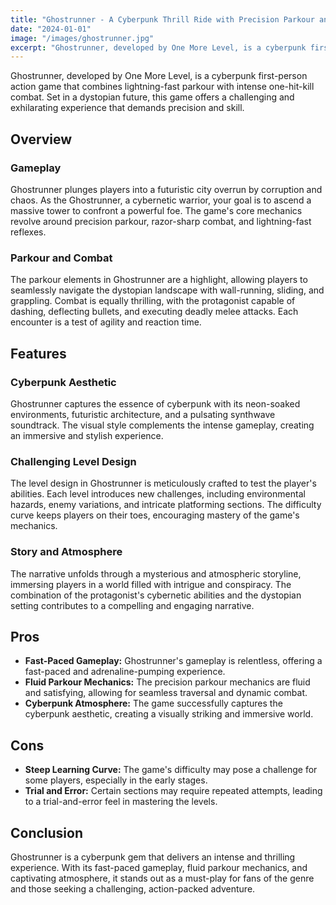 ```yaml
---
title: "Ghostrunner - A Cyberpunk Thrill Ride with Precision Parkour and Fierce Combat"
date: "2024-01-01"
image: "/images/ghostrunner.jpg"
excerpt: "Ghostrunner, developed by One More Level, is a cyberpunk first-person action game that combines lightning-fast parkour with intense one-hit-kill combat. Set in a dystopian future, this game offers a challenging and exhilarating experience that demands precision and skill."
---
```


Ghostrunner, developed by One More Level, is a cyberpunk first-person action game that combines lightning-fast parkour with intense one-hit-kill combat. Set in a dystopian future, this game offers a challenging and exhilarating experience that demands precision and skill.

## Overview

### Gameplay
Ghostrunner plunges players into a futuristic city overrun by corruption and chaos. As the Ghostrunner, a cybernetic warrior, your goal is to ascend a massive tower to confront a powerful foe. The game's core mechanics revolve around precision parkour, razor-sharp combat, and lightning-fast reflexes.

### Parkour and Combat
The parkour elements in Ghostrunner are a highlight, allowing players to seamlessly navigate the dystopian landscape with wall-running, sliding, and grappling. Combat is equally thrilling, with the protagonist capable of dashing, deflecting bullets, and executing deadly melee attacks. Each encounter is a test of agility and reaction time.

## Features

### Cyberpunk Aesthetic
Ghostrunner captures the essence of cyberpunk with its neon-soaked environments, futuristic architecture, and a pulsating synthwave soundtrack. The visual style complements the intense gameplay, creating an immersive and stylish experience.

### Challenging Level Design
The level design in Ghostrunner is meticulously crafted to test the player's abilities. Each level introduces new challenges, including environmental hazards, enemy variations, and intricate platforming sections. The difficulty curve keeps players on their toes, encouraging mastery of the game's mechanics.

### Story and Atmosphere
The narrative unfolds through a mysterious and atmospheric storyline, immersing players in a world filled with intrigue and conspiracy. The combination of the protagonist's cybernetic abilities and the dystopian setting contributes to a compelling and engaging narrative.

## Pros

- **Fast-Paced Gameplay:** Ghostrunner's gameplay is relentless, offering a fast-paced and adrenaline-pumping experience.
- **Fluid Parkour Mechanics:** The precision parkour mechanics are fluid and satisfying, allowing for seamless traversal and dynamic combat.
- **Cyberpunk Atmosphere:** The game successfully captures the cyberpunk aesthetic, creating a visually striking and immersive world.

## Cons

- **Steep Learning Curve:** The game's difficulty may pose a challenge for some players, especially in the early stages.
- **Trial and Error:** Certain sections may require repeated attempts, leading to a trial-and-error feel in mastering the levels.

## Conclusion

Ghostrunner is a cyberpunk gem that delivers an intense and thrilling experience. With its fast-paced gameplay, fluid parkour mechanics, and captivating atmosphere, it stands out as a must-play for fans of the genre and those seeking a challenging, action-packed adventure.
